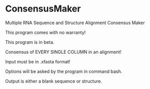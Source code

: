 # ConsensusMaker
Multiple RNA Sequence and Structure Alignment Consensus Maker

This program comes with no warranty!

This program is in beta.

Consensus of EVERY SINGLE COLUMN in an alignment!

Input must be in .xfasta format!

Options will be asked by the program in command bash.

Output is either a blank sequence or structure.
